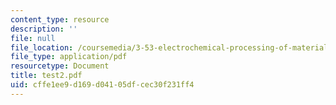 ```yaml
---
content_type: resource
description: ''
file: null
file_location: /coursemedia/3-53-electrochemical-processing-of-materials-spring-2001/cffe1ee9d169d04105dfcec30f231ff4_test2.pdf
file_type: application/pdf
resourcetype: Document
title: test2.pdf
uid: cffe1ee9-d169-d041-05df-cec30f231ff4
---
```

